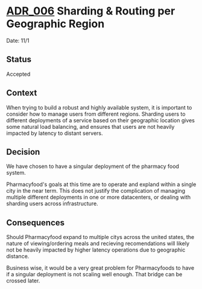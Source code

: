 # [ADR_006](../../README.md) Sharding & Routing per Geographic Region

Date: 11/1

## Status

Accepted

## Context

When trying to build a robust and highly available system, it is important to consider how to manage users from different regions. Sharding users to different deployments of a service based on their geographic location gives some natural load balancing, and ensures that users are not heavily impacted by latency to distant servers.

## Decision

We have chosen to have a singular deployment of the pharmacy food system.

Pharmacyfood's goals at this time are to operate and expland within a single city in the near term. This does not justify the complication of managing multiple different deployments in one or more datacenters,  or dealing with sharding users across infrastructure.

## Consequences

Should Pharmacyfood expand to multiple citys across the united states, the nature of viewing/ordering meals and recieving recomendations will likely not be heavily impacted by higher latency operations due to geographic distance.

Business wise, it would be a very great problem for Pharmacyfoods to have if a singular deployment is not scaling well enough. That bridge can be crossed later.
